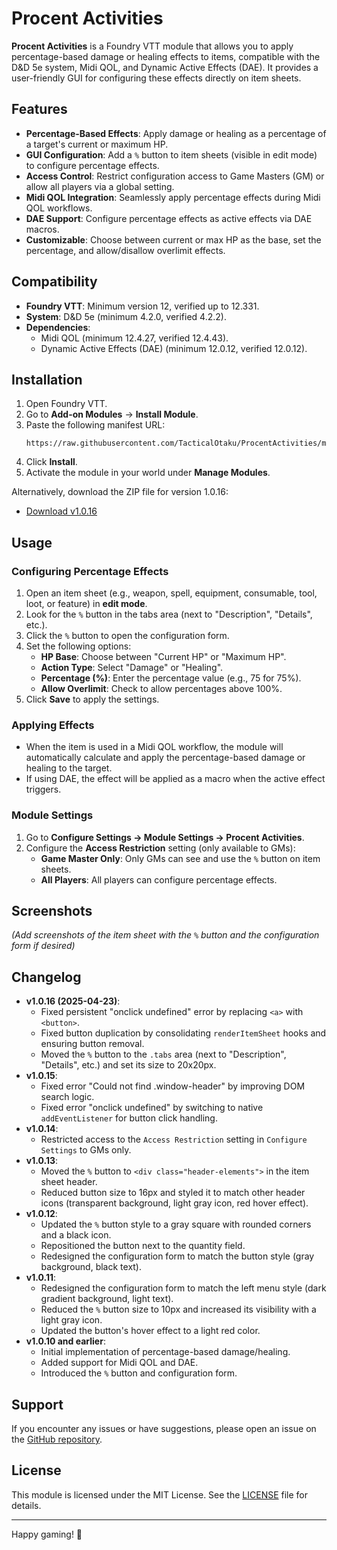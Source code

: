 # Procent Activities

**Procent Activities** is a Foundry VTT module that allows you to apply percentage-based damage or healing effects to items, compatible with the D&D 5e system, Midi QOL, and Dynamic Active Effects (DAE). It provides a user-friendly GUI for configuring these effects directly on item sheets.

## Features

- **Percentage-Based Effects**: Apply damage or healing as a percentage of a target's current or maximum HP.
- **GUI Configuration**: Add a `%` button to item sheets (visible in edit mode) to configure percentage effects.
- **Access Control**: Restrict configuration access to Game Masters (GM) or allow all players via a global setting.
- **Midi QOL Integration**: Seamlessly apply percentage effects during Midi QOL workflows.
- **DAE Support**: Configure percentage effects as active effects via DAE macros.
- **Customizable**: Choose between current or max HP as the base, set the percentage, and allow/disallow overlimit effects.

## Compatibility

- **Foundry VTT**: Minimum version 12, verified up to 12.331.
- **System**: D&D 5e (minimum 4.2.0, verified 4.2.2).
- **Dependencies**:
  - Midi QOL (minimum 12.4.27, verified 12.4.43).
  - Dynamic Active Effects (DAE) (minimum 12.0.12, verified 12.0.12).

## Installation

1. Open Foundry VTT.
2. Go to **Add-on Modules** → **Install Module**.
3. Paste the following manifest URL:
   ```
   https://raw.githubusercontent.com/TacticalOtaku/ProcentActivities/main/module.json
   ```
4. Click **Install**.
5. Activate the module in your world under **Manage Modules**.

Alternatively, download the ZIP file for version 1.0.16:
- [Download v1.0.16](https://github.com/TacticalOtaku/ProcentActivities/releases/download/v1.0.16/procent-activities-v1.0.16.zip)

## Usage

### Configuring Percentage Effects
1. Open an item sheet (e.g., weapon, spell, equipment, consumable, tool, loot, or feature) in **edit mode**.
2. Look for the `%` button in the tabs area (next to "Description", "Details", etc.).
3. Click the `%` button to open the configuration form.
4. Set the following options:
   - **HP Base**: Choose between "Current HP" or "Maximum HP".
   - **Action Type**: Select "Damage" or "Healing".
   - **Percentage (%)**: Enter the percentage value (e.g., 75 for 75%).
   - **Allow Overlimit**: Check to allow percentages above 100%.
5. Click **Save** to apply the settings.

### Applying Effects
- When the item is used in a Midi QOL workflow, the module will automatically calculate and apply the percentage-based damage or healing to the target.
- If using DAE, the effect will be applied as a macro when the active effect triggers.

### Module Settings
1. Go to **Configure Settings → Module Settings → Procent Activities**.
2. Configure the **Access Restriction** setting (only available to GMs):
   - **Game Master Only**: Only GMs can see and use the `%` button on item sheets.
   - **All Players**: All players can configure percentage effects.

## Screenshots

*(Add screenshots of the item sheet with the `%` button and the configuration form if desired)*

## Changelog

- **v1.0.16 (2025-04-23)**:
  - Fixed persistent "onclick undefined" error by replacing `<a>` with `<button>`.
  - Fixed button duplication by consolidating `renderItemSheet` hooks and ensuring button removal.
  - Moved the `%` button to the `.tabs` area (next to "Description", "Details", etc.) and set its size to 20x20px.
- **v1.0.15**:
  - Fixed error "Could not find .window-header" by improving DOM search logic.
  - Fixed error "onclick undefined" by switching to native `addEventListener` for button click handling.
- **v1.0.14**:
  - Restricted access to the `Access Restriction` setting in `Configure Settings` to GMs only.
- **v1.0.13**:
  - Moved the `%` button to `<div class="header-elements">` in the item sheet header.
  - Reduced button size to 16px and styled it to match other header icons (transparent background, light gray icon, red hover effect).
- **v1.0.12**:
  - Updated the `%` button style to a gray square with rounded corners and a black icon.
  - Repositioned the button next to the quantity field.
  - Redesigned the configuration form to match the button style (gray background, black text).
- **v1.0.11**:
  - Redesigned the configuration form to match the left menu style (dark gradient background, light text).
  - Reduced the `%` button size to 10px and increased its visibility with a light gray icon.
  - Updated the button's hover effect to a light red color.
- **v1.0.10 and earlier**:
  - Initial implementation of percentage-based damage/healing.
  - Added support for Midi QOL and DAE.
  - Introduced the `%` button and configuration form.

## Support

If you encounter any issues or have suggestions, please open an issue on the [GitHub repository](https://github.com/TacticalOtaku/ProcentActivities/issues).

## License

This module is licensed under the MIT License. See the [LICENSE](LICENSE) file for details.

---

Happy gaming! 🎲